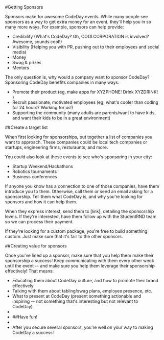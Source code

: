 #Getting Sponsors

Sponsors make for awesome CodeDay events. While many people see sponsors as a way to get extra money for an event, they'll help you in so many more ways. For example, sponsors can help provide:

  * Credibility (What's CodeDay? Oh, COOLCORPORATION is involved? Awesome, sounds cool!)
  * Visibility (Helping you with PR, pushing out to their employees and social media)
  * Money
  * Swag & prizes
  * Mentors

The only question is, why would a company want to sponsor CodeDay? Sponsoring CodeDay benefits companies in many ways: 

 * Promote their product (eg, make apps for XYZPHONE! Drink XYZDRINK! )
 * Recruit passionate, motivated employees (eg, what's cooler than coding for 24 hours? Working for us!)
 * Supporting the community (many adults are parents/want to have kids, and want their kids to be in a great environment)

##Create a target list

When first looking for sponsorships, put together a list of companies you want to approach. These companies could be local tech companies or startups, engineering firms, resturaunts, and more. 

You could also look at these events to see who's sponsoring in your city: 

* Startup Weekend/Hackathons
* Robotics tournaments
* Business conferences

If anyone you know has a connection to one of those companies, have them introduce you to them. Otherwise, call them or send an email asking for a sponsorship. Tell them what CodeDay is, and why you're looking for sponsors and how it can help them. 

When they express interest, send them to [link], detailing the sponsorship levels. If they're interested, have them follow up with the StudentRND team so we can process their payment. 

If they're looking for a custom package, you're free to build something custom. Just make sure that it's fair to the other sponsors. 

##Creating value for sponsors

Once you've lined up a sponsor, make sure that you help them make their sponsorship a success! Keep communicating with them every other week until the event -- and make sure you help them leverage their sponsorship effectively! That means:

* Educating them about CodeDay culture, and how to promote their brand effectively
* Talking with them about tabling/swag plans, employee presence, etc. 
* What to present at CodeDay (present something actionable and inspiring -- not something that's interesting but not relevant to CodeDay)
* 
* ##Have fun!
* 
* After you secure several sponsors, you're well on your way to making CodeDay a success! 